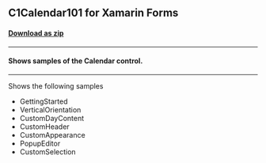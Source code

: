 ## C1Calendar101 for Xamarin Forms
#### [Download as zip](https://downgit.github.io/#/home?url=https://github.com/GrapeCity/ComponentOne-Xamarin-Samples/tree/master/XF/C1Calendar101)
____
#### Shows samples of the Calendar control.
____
Shows the following samples


* GettingStarted
* VerticalOrientation
* CustomDayContent
* CustomHeader
* CustomAppearance
* PopupEditor
* CustomSelection

	
